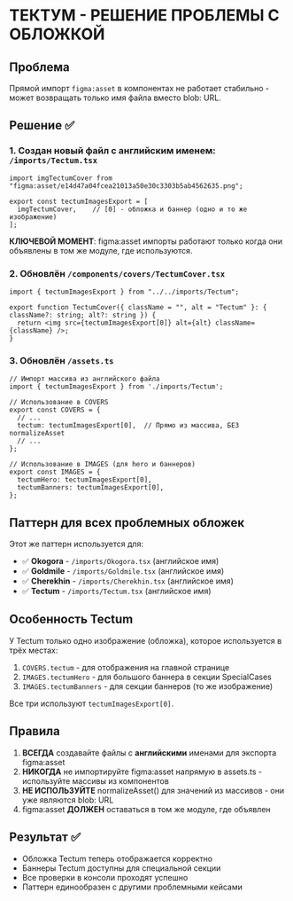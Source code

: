 # ТЕКТУМ - РЕШЕНИЕ ПРОБЛЕМЫ С ОБЛОЖКОЙ

## Проблема
Прямой импорт `figma:asset` в компонентах не работает стабильно - может возвращать только имя файла вместо blob: URL.

## Решение ✅

### 1. Создан новый файл с английским именем: `/imports/Tectum.tsx`
```tsx
import imgTectumCover from "figma:asset/e14d47a04fcea21013a50e30c3303b5ab4562635.png";

export const tectumImagesExport = [
  imgTectumCover,    // [0] - обложка и баннер (одно и то же изображение)
];
```

**КЛЮЧЕВОЙ МОМЕНТ**: figma:asset импорты работают только когда они объявлены в том же модуле, где используются.

### 2. Обновлён `/components/covers/TectumCover.tsx`
```tsx
import { tectumImagesExport } from "../../imports/Tectum";

export function TectumCover({ className = "", alt = "Tectum" }: { className?: string; alt?: string }) {
  return <img src={tectumImagesExport[0]} alt={alt} className={className} />;
}
```

### 3. Обновлён `/assets.ts`
```tsx
// Импорт массива из английского файла
import { tectumImagesExport } from './imports/Tectum';

// Использование в COVERS
export const COVERS = {
  // ...
  tectum: tectumImagesExport[0],  // Прямо из массива, БЕЗ normalizeAsset
  // ...
};

// Использование в IMAGES (для hero и баннеров)
export const IMAGES = {
  tectumHero: tectumImagesExport[0],
  tectumBanners: tectumImagesExport[0],
};
```

## Паттерн для всех проблемных обложек

Этот же паттерн используется для:
- ✅ **Okogora** - `/imports/Okogora.tsx` (английское имя)
- ✅ **Goldmile** - `/imports/Goldmile.tsx` (английское имя)
- ✅ **Cherekhin** - `/imports/Cherekhin.tsx` (английское имя)
- ✅ **Tectum** - `/imports/Tectum.tsx` (английское имя)

## Особенность Tectum
У Tectum только одно изображение (обложка), которое используется в трёх местах:
1. `COVERS.tectum` - для отображения на главной странице
2. `IMAGES.tectumHero` - для большого баннера в секции SpecialCases
3. `IMAGES.tectumBanners` - для секции баннеров (то же изображение)

Все три используют `tectumImagesExport[0]`.

## Правила
1. **ВСЕГДА** создавайте файлы с **английскими** именами для экспорта figma:asset
2. **НИКОГДА** не импортируйте figma:asset напрямую в assets.ts - используйте массивы из компонентов
3. **НЕ ИСПОЛЬЗУЙТЕ** normalizeAsset() для значений из массивов - они уже являются blob: URL
4. figma:asset **ДОЛЖЕН** оставаться в том же модуле, где объявлен

## Результат ✅
- Обложка Tectum теперь отображается корректно
- Баннеры Tectum доступны для специальной секции
- Все проверки в консоли проходят успешно
- Паттерн единообразен с другими проблемными кейсами
